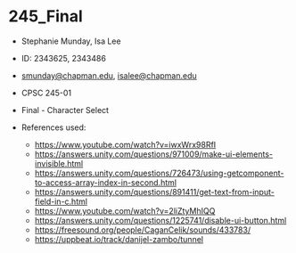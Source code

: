 # 245_Final
* Stephanie Munday, Isa Lee
* ID: 2343625, 2343486
* smunday@chapman.edu, isalee@chapman.edu
* CPSC 245-01
* Final - Character Select

* References used:
  - https://www.youtube.com/watch?v=iwxWrx98RfI
  - https://answers.unity.com/questions/971009/make-ui-elements-invisible.html
  - https://answers.unity.com/questions/726473/using-getcomponent-to-access-array-index-in-second.html
  - https://answers.unity.com/questions/891411/get-text-from-input-field-in-c.html
  - https://www.youtube.com/watch?v=2liZtyMhIQQ
  - https://answers.unity.com/questions/1225741/disable-ui-button.html
  - https://freesound.org/people/CaganCelik/sounds/433783/
  - https://uppbeat.io/track/danijel-zambo/tunnel
